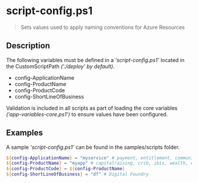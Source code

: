 # script-config.ps1

> Sets values used to apply naming conventions for Azure Resources

## Description

The following variables must be defined in a _'script-config.ps1'_ located in the CustomScriptPath _('./deploy' by default)_.

- config-ApplicationName
- config-ProductName
- config-ProductCode
- config-ShortLineOfBusiness

Validation is included in all scripts as part of loading the core variables _('app-variables-core.ps1')_ to ensure values have been configured.

## Examples

A sample _'script-config.ps1'_ can be found in the samples/scripts folder.

```powershell
${config-ApplicationName} = "myservice" # payment, entitlement, communication, etc
${config-ProductName} = "myapp" # capitalraising, crib, ibis, wealth, etc
${config-ProductCode} = ${config-ProductName}
${config-ShortLineOfBusiness} = "df" # Digital Foundry
```

